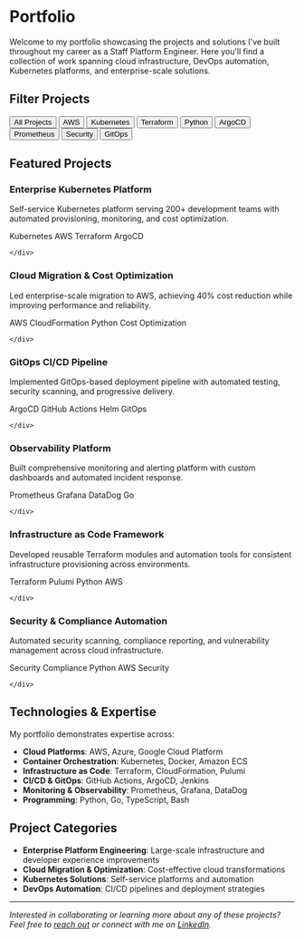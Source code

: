 # Portfolio

Welcome to my portfolio showcasing the projects and solutions I've built throughout my career as a Staff Platform Engineer. Here you'll find a collection of work spanning cloud infrastructure, DevOps automation, Kubernetes platforms, and enterprise-scale solutions.

## Filter Projects

<div class="portfolio-filters">
  <button class="filter-btn active" data-filter="all">All Projects</button>
  <button class="filter-btn" data-filter="AWS">AWS</button>
  <button class="filter-btn" data-filter="Kubernetes">Kubernetes</button>
  <button class="filter-btn" data-filter="Terraform">Terraform</button>
  <button class="filter-btn" data-filter="Python">Python</button>
  <button class="filter-btn" data-filter="ArgoCD">ArgoCD</button>
  <button class="filter-btn" data-filter="Prometheus">Prometheus</button>
  <button class="filter-btn" data-filter="Security">Security</button>
  <button class="filter-btn" data-filter="GitOps">GitOps</button>
</div>

## Featured Projects

<div class="portfolio-grid">
  <div class="project-card clickable-card" data-technologies="Kubernetes,AWS,Terraform,ArgoCD" data-href="/portfolio/kubernetes-platform">
    <div class="project-image kubernetes">
      <i class="fas fa-dharmachakra"></i>
    </div>
    <div class="project-content">
      <h3 class="project-title">Enterprise Kubernetes Platform</h3>
      <p class="project-description">Self-service Kubernetes platform serving 200+ development teams with automated provisioning, monitoring, and cost optimization.</p>
      <div class="project-tech">
        <span class="tech-tag">Kubernetes</span>
        <span class="tech-tag">AWS</span>
        <span class="tech-tag">Terraform</span>
        <span class="tech-tag">ArgoCD</span>
      </div>

    </div>
  </div>

  <div class="project-card clickable-card" data-technologies="AWS,Python" data-href="/portfolio/aws-migration">
    <div class="project-image aws">
      <i class="fab fa-aws"></i>
    </div>
    <div class="project-content">
      <h3 class="project-title">Cloud Migration & Cost Optimization</h3>
      <p class="project-description">Led enterprise-scale migration to AWS, achieving 40% cost reduction while improving performance and reliability.</p>
      <div class="project-tech">
        <span class="tech-tag">AWS</span>
        <span class="tech-tag">CloudFormation</span>
        <span class="tech-tag">Python</span>
        <span class="tech-tag">Cost Optimization</span>
      </div>

    </div>
  </div>

  <div class="project-card clickable-card" data-technologies="ArgoCD,GitOps" data-href="/portfolio/gitops-pipeline">
    <div class="project-image gitops">
      <i class="fas fa-code-branch"></i>
    </div>
    <div class="project-content">
      <h3 class="project-title">GitOps CI/CD Pipeline</h3>
      <p class="project-description">Implemented GitOps-based deployment pipeline with automated testing, security scanning, and progressive delivery.</p>
      <div class="project-tech">
        <span class="tech-tag">ArgoCD</span>
        <span class="tech-tag">GitHub Actions</span>
        <span class="tech-tag">Helm</span>
        <span class="tech-tag">GitOps</span>
      </div>

    </div>
  </div>

  <div class="project-card clickable-card" data-technologies="Prometheus" data-href="/portfolio/observability-platform">
    <div class="project-image monitoring">
      <i class="fas fa-chart-line"></i>
    </div>
    <div class="project-content">
      <h3 class="project-title">Observability Platform</h3>
      <p class="project-description">Built comprehensive monitoring and alerting platform with custom dashboards and automated incident response.</p>
      <div class="project-tech">
        <span class="tech-tag">Prometheus</span>
        <span class="tech-tag">Grafana</span>
        <span class="tech-tag">DataDog</span>
        <span class="tech-tag">Go</span>
      </div>

    </div>
  </div>

  <div class="project-card clickable-card" data-technologies="Terraform,Python,AWS" data-href="/portfolio/iac-framework">
    <div class="project-image infrastructure">
      <i class="fas fa-server"></i>
    </div>
    <div class="project-content">
      <h3 class="project-title">Infrastructure as Code Framework</h3>
      <p class="project-description">Developed reusable Terraform modules and automation tools for consistent infrastructure provisioning across environments.</p>
      <div class="project-tech">
        <span class="tech-tag">Terraform</span>
        <span class="tech-tag">Pulumi</span>
        <span class="tech-tag">Python</span>
        <span class="tech-tag">AWS</span>
      </div>

    </div>
  </div>

  <div class="project-card clickable-card" data-technologies="Security,Python,AWS" data-href="/portfolio/security-automation">
    <div class="project-image security">
      <i class="fas fa-shield-alt"></i>
    </div>
    <div class="project-content">
      <h3 class="project-title">Security & Compliance Automation</h3>
      <p class="project-description">Automated security scanning, compliance reporting, and vulnerability management across cloud infrastructure.</p>
      <div class="project-tech">
        <span class="tech-tag">Security</span>
        <span class="tech-tag">Compliance</span>
        <span class="tech-tag">Python</span>
        <span class="tech-tag">AWS Security</span>
      </div>

    </div>
  </div>
</div>

## Technologies & Expertise

My portfolio demonstrates expertise across:

- **Cloud Platforms**: AWS, Azure, Google Cloud Platform
- **Container Orchestration**: Kubernetes, Docker, Amazon ECS
- **Infrastructure as Code**: Terraform, CloudFormation, Pulumi
- **CI/CD & GitOps**: GitHub Actions, ArgoCD, Jenkins
- **Monitoring & Observability**: Prometheus, Grafana, DataDog
- **Programming**: Python, Go, TypeScript, Bash

## Project Categories

- **Enterprise Platform Engineering**: Large-scale infrastructure and developer experience improvements
- **Cloud Migration & Optimization**: Cost-effective cloud transformations
- **Kubernetes Solutions**: Self-service platforms and automation
- **DevOps Automation**: CI/CD pipelines and deployment strategies

---

*Interested in collaborating or learning more about any of these projects? Feel free to [reach out](mailto:alan@example.com) or connect with me on [LinkedIn](https://www.linkedin.com/in/alanliangdev/).*